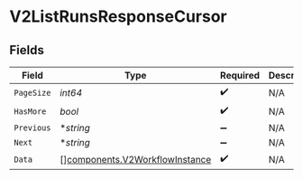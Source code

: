 # V2ListRunsResponseCursor


## Fields

| Field                                                                            | Type                                                                             | Required                                                                         | Description                                                                      | Example                                                                          |
| -------------------------------------------------------------------------------- | -------------------------------------------------------------------------------- | -------------------------------------------------------------------------------- | -------------------------------------------------------------------------------- | -------------------------------------------------------------------------------- |
| `PageSize`                                                                       | *int64*                                                                          | :heavy_check_mark:                                                               | N/A                                                                              | 15                                                                               |
| `HasMore`                                                                        | *bool*                                                                           | :heavy_check_mark:                                                               | N/A                                                                              | false                                                                            |
| `Previous`                                                                       | **string*                                                                        | :heavy_minus_sign:                                                               | N/A                                                                              | YXVsdCBhbmQgYSBtYXhpbXVtIG1heF9yZXN1bHRzLol=                                     |
| `Next`                                                                           | **string*                                                                        | :heavy_minus_sign:                                                               | N/A                                                                              |                                                                                  |
| `Data`                                                                           | [][components.V2WorkflowInstance](../../models/components/v2workflowinstance.md) | :heavy_check_mark:                                                               | N/A                                                                              |                                                                                  |